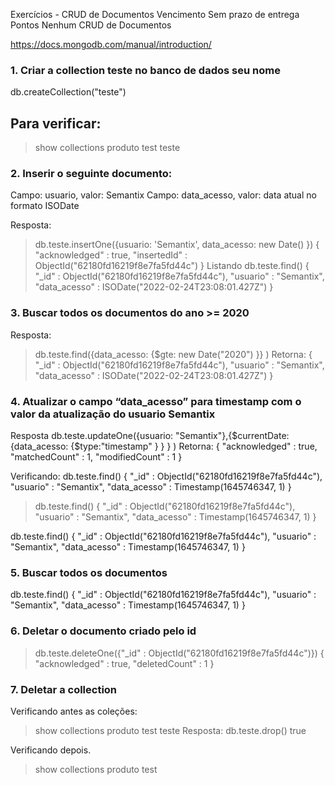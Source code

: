Exercícios - CRUD de Documentos
Vencimento Sem prazo de entrega Pontos Nenhum
CRUD de Documentos

https://docs.mongodb.com/manual/introduction/

### 1. Criar a collection teste no banco de dados seu nome
db.createCollection("teste")

## Para verificar:
> show collections
produto
test
teste
>


### 2. Inserir o seguinte documento:

Campo: usuario, valor: Semantix
Campo: data_acesso, valor: data atual no formato ISODate

Resposta:
> db.teste.insertOne({usuario: 'Semantix', data_acesso: new Date() })
{
        "acknowledged" : true,
        "insertedId" : ObjectId("62180fd16219f8e7fa5fd44c")
}
Listando
> db.teste.find()
{ "_id" : ObjectId("62180fd16219f8e7fa5fd44c"), "usuario" : "Semantix", "data_acesso" : ISODate("2022-02-24T23:08:01.427Z") }
>
### 3. Buscar todos os documentos do ano >= 2020
Resposta:
> db.teste.find({data_acesso: {$gte: new Date("2020") }}  )
Retorna:
{ "_id" : ObjectId("62180fd16219f8e7fa5fd44c"), "usuario" : "Semantix", "data_acesso" : ISODate("2022-02-24T23:08:01.427Z") }
>
### 4. Atualizar o campo “data_acesso” para timestamp com o valor da atualização do usuario Semantix
Resposta
 db.teste.updateOne({usuario: "Semantix"},{$currentDate:{data_acesso: {$type:"timestamp"  } }   } )
Retorna:
{ "acknowledged" : true, "matchedCount" : 1, "modifiedCount" : 1 }
>
Verificando:
 db.teste.find()
{ "_id" : ObjectId("62180fd16219f8e7fa5fd44c"), "usuario" : "Semantix", "data_acesso" : Timestamp(1645746347, 1) }
> db.teste.find()
{ "_id" : ObjectId("62180fd16219f8e7fa5fd44c"), "usuario" : "Semantix", "data_acesso" : Timestamp(1645746347, 1) }
>
db.teste.find()
{ "_id" : ObjectId("62180fd16219f8e7fa5fd44c"), "usuario" : "Semantix", "data_acesso" : Timestamp(1645746347, 1) }
>

### 5. Buscar todos os documentos
db.teste.find()
{ "_id" : ObjectId("62180fd16219f8e7fa5fd44c"), "usuario" : "Semantix", "data_acesso" : Timestamp(1645746347, 1) }

### 6. Deletar o documento criado pelo id
> db.teste.deleteOne({"_id" : ObjectId("62180fd16219f8e7fa5fd44c")})
{ "acknowledged" : true, "deletedCount" : 1 }
>

### 7. Deletar a collection
Verificando antes as coleções:

> show collections
produto
test
teste
Resposta: 
> db.teste.drop()
true

Verificando depois.
> show collections
produto
test
>


